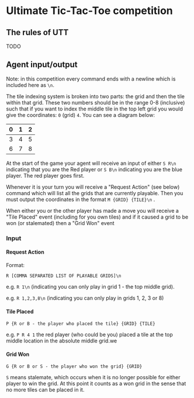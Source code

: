 # Ultimate Tic-Tac-Toe competition

## The rules of UTT

TODO

## Agent input/output

Note: in this competition every command ends with a newline which is included here as `\n`.

The tile indexing system is broken into two parts: the grid and then the tile within that grid.
These two numbers should be in the range 0-8 (inclusive) such that if you want to index the middle tile in the top left grid you would give the coordinates: `0` (grid) `4`.
You can see a diagram below:

| 0    | 1    | 2    |
| ---- | ---- | ---- |
| 3    | 4    | 5    |
| 6    | 7    | 8    |



At the start of the game your agent will receive an input of either `S R\n` indicating that you are the Red player or `S B\n` indicating you are the blue player.
The red player goes first.

Whenever it is your turn you will receive a "Request Action" (see below) command which will list all the grids that are currently playable. Then you must output the coordinates in the format `M {GRID} {TILE}\n` .

When either you or the other player has made a move you will receive a "Tile Placed" event (including for you own tiles) and if it caused a grid to be won (or stalemated) then a "Grid Won" event



### Input

#### Request Action

Format:

`R [COMMA SEPARATED LIST OF PLAYABLE GRIDS]\n`

e.g. `R 1\n` (indicating you can only play in grid 1 - the top middle grid).

e.g. `R 1,2,3,8\n` (indicating you can only play in grids 1, 2, 3 or 8)

#### Tile Placed

`P {R or B - the player who placed the tile} {GRID} {TILE} `

e.g. `P R 4 1` the red player (who could be you) placed a tile at the top middle location in the absolute middle grid.we

#### Grid Won

`G {R or B or S - the player who won the grid} {GRID}`

`S` means stalemate, which occurs when it is no longer possible for either player to win the grid. At this point it counts as a won grid in the sense that no more tiles can be placed in it.

